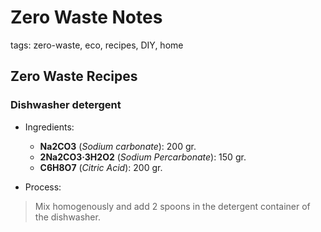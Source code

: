 # Zero Waste Notes

tags: zero-waste, eco, recipes, DIY, home  

## Zero Waste Recipes

### Dishwasher detergent

* Ingredients:
  * **Na2CO3** (*Sodium carbonate*): 200 gr.
  * **2Na2CO3·3H2O2** (*Sodium Percarbonate*): 150 gr.
  * **C6H8O7** (*Citric Acid*): 200 gr.  

* Process: 

> Mix homogenously and add 2 spoons in the detergent container of the dishwasher.